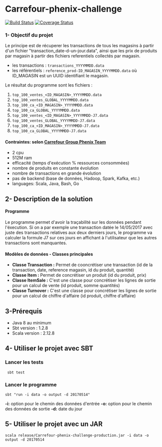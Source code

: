 # Carrefour-phenix-challenge

[![Build Status](https://travis-ci.org/MourabitElBachir/Carrefour-phenix-challenge.svg?branch=master)](https://travis-ci.org/MourabitElBachir/Carrefour-phenix-challenge)
[![Coverage Status](https://coveralls.io/repos/github/MourabitElBachir/Carrefour-phenix-challenge/badge.svg)](https://coveralls.io/github/MourabitElBachir/Carrefour-phenix-challenge)

### 1- Objectif du projet 

Le principe est de récuperer les transactions de tous les magasins à partir d'un fichier "transaction_date-d-un-jour.data", ainsi que les prix de produits par magasin à partir des fichiers referentiels collectés par magasin.

  - les transactions : `transactions_YYYYMMDD.data`
  - les référentiels : `reference_prod-ID_MAGASIN_YYYYMMDD.data` où ID_MAGASIN est un UUID identifiant le magasin.
  
Le résultat du programme sont les fichiers :

1. `top_100_ventes_<ID_MAGASIN>_YYYYMMDD.data` 
2. `top_100_ventes_GLOBAL_YYYYMMDD.data`
3. `top_100_ca_<ID_MAGASIN>_YYYYMMDD.data`
4. `top_100_ca_GLOBAL_YYYYMMDD.data`
5. `top_100_ventes_<ID_MAGASIN>_YYYYMMDD-J7.data` 
6. `top_100_ventes_GLOBAL_YYYYMMDD-J7.data`
7. `top_100_ca_<ID_MAGASIN>_YYYYMMDD-J7.data`
8. `top_100_ca_GLOBAL_YYYYMMDD-J7.data`

#### Contraintes: selon [Carrefour Group Phenix Team](https://github.com/Carrefour-Group/phenix-challenge)

- 2 cpu 
- 512M ram 
- efficacité (temps d'exécution % ressources consommées)
- nombre de produits en constante évolution
- nombre de transactions en grande évolution
- pas de backend (base de données, Hadoop, Spark, Kafka, etc.)
- languages: Scala, Java, Bash, Go


## 2- Description de la solution

#### Programme

Le programme permet d'avoir la traçabilité sur les données pendant l'éxecution. Si on a par exemple une transaction datée le 14/05/2017 avec juste des transactions relatives aux deux derniers jours, le programme va calculer la formule J7 sur ces jours en affichant à l'utilisateur que les autres transactions sont manquantes.

#### Modèles de données - Classes principales

- <b>Classe Transaction :</b> Permet de cooncrétiser une transaction (id de la transaction, date, reference magasin, id du produit, quantité)
- <b>Classe Item :</b> Permet de concrétiser un produit (id du produit, prix)
- <b>Classe ItemSale :</b> C'est une classe pour concrétiser les lignes de sortie pour un calcul de vente (id produit, somme quantités)
- <b>Classe Turnover :</b> C'est une classe pour concrétiser les lignes de sortie pour un calcul de chiffre d'affaire (id produit, chiffre d'affaire)
 

## 3-Prérequis

 - Java 8 au minimum
 - Sbt version : 1.2.8
 - Scala version : 2.12.8
 

## 4- Utiliser le projet avec SBT


### Lancer les tests
```
 sbt test
```

### Lancer le programme
```
sbt "run -i data -o output -d 20170514" 
```

<b>-i:</b> option pour le chemin des données d'entrée
<b>-o:</b> option pour le chemin des données de sortie 
<b>-d:</b> date du jour

## 5- Utiliser le projet avec un JAR
```
scala release/Carrefour-phenix-challenge-production.jar -i data -o output -d 20170514
```


